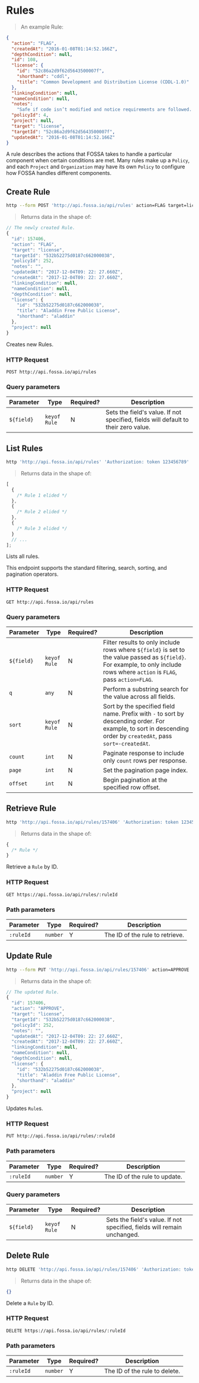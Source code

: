 # Rules

> An example Rule:

```json
{
  "action": "FLAG",
  "createdAt": "2016-01-08T01:14:52.166Z",
  "depthCondition": null,
  "id": 108,
  "license": {
    "id": "52c86a2d9f62d5643500007f",
    "shorthand": "cddl",
    "title": "Common Development and Distribution License (CDDL-1.0)"
  },
  "linkingCondition": null,
  "nameCondition": null,
  "notes":
    "Safe if code isn’t modified and notice requirements are followed. Otherwise, you must state and disclose the source code of modifications/derivative works.",
  "policyId": 4,
  "project": null,
  "target": "license",
  "targetId": "52c86a2d9f62d5643500007f",
  "updatedAt": "2016-01-08T01:14:52.166Z"
}
```

A rule describes the actions that FOSSA takes to handle a particular component
when certain conditions are met. Many rules make up a `Policy`, and each `Project`
and `Organization` may have its own `Policy` to configure how FOSSA handles
different components.

## Create Rule

```bash
http --form POST 'http://api.fossa.io/api/rules' action=FLAG target=license policyId=252 targetId=532b52275d0187c662000038 'Authorization: token 123456789'
```

> Returns data in the shape of:

```js
// The newly created Rule.
{
  "id": 157406,
  "action": "FLAG",
  "target": "license",
  "targetId": "532b52275d0187c662000038",
  "policyId": 252,
  "notes": "",
  "updatedAt": "2017-12-04T09: 22: 27.660Z",
  "createdAt": "2017-12-04T09: 22: 27.660Z",
  "linkingCondition": null,
  "nameCondition": null,
  "depthCondition": null,
  "license": {
    "id": "532b52275d0187c662000038",
    "title": "Aladdin Free Public License",
    "shorthand": "aladdin"
  },
  "project": null
}
```

Creates new Rules.

### HTTP Request

`POST http://api.fossa.io/api/rules`

### Query parameters

| Parameter  | Type         | Required? | Description                                                                        |
| ---------- | ------------ | --------- | ---------------------------------------------------------------------------------- |
| `${field}` | `keyof Rule` | N         | Sets the field's value. If not specified, fields will default to their zero value. |

## List Rules

```bash
http 'http://api.fossa.io/api/rules' 'Authorization: token 123456789'
```

> Returns data in the shape of:

```js
[
  {
    /* Rule 1 elided */
  },
  {
    /* Rule 2 elided */
  },
  {
    /* Rule 3 elided */
  }
  // ...
];
```

Lists all rules.

This endpoint supports the standard filtering, search, sorting, and pagination
operators.

### HTTP Request

`GET http://api.fossa.io/api/rules`

### Query parameters

| Parameter  | Type         | Required? | Description                                                                                                                                                                    |
| ---------- | ------------ | --------- | ------------------------------------------------------------------------------------------------------------------------------------------------------------------------------ |
| `${field}` | `keyof Rule` | N         | Filter results to only include rows where `${field}` is set to the value passed as `${field}`. For example, to only include rows where `action` is `FLAG`, pass `action=FLAG`. |
| `q`        | `any`        | N         | Perform a substring search for the value across all fields.                                                                                                                    |
| `sort`     | `keyof Rule` | N         | Sort by the specified field name. Prefix with `-` to sort by descending order. For example, to sort in descending order by `createdAt`, pass `sort=-createdAt`.                |
| `count`    | `int`        | N         | Paginate response to include only `count` rows per response.                                                                                                                   |
| `page`     | `int`        | N         | Set the pagination page index.                                                                                                                                                 |
| `offset`   | `int`        | N         | Begin pagination at the specified row offset.                                                                                                                                  |

## Retrieve Rule

```bash
http 'http://api.fossa.io/api/rules/157406' 'Authorization: token 123456789'
```

> Returns data in the shape of:

```js
{
  /* Rule */
}
```

Retrieve a `Rule` by ID.

### HTTP Request

`GET https://api.fossa.io/api/rules/:ruleId`

### Path parameters

| Parameter | Type     | Required? | Description                     |
| --------- | -------- | --------- | ------------------------------- |
| `:ruleId` | `number` | Y         | The ID of the rule to retrieve. |

## Update Rule

```bash
http --form PUT 'http://api.fossa.io/api/rules/157406' action=APPROVE 'Authorization: token 123456789'
```

> Returns data in the shape of:

```js
// The updated Rule.
{
  "id": 157406,
  "action": "APPROVE",
  "target": "license",
  "targetId": "532b52275d0187c662000038",
  "policyId": 252,
  "notes": "",
  "updatedAt": "2017-12-04T09: 22: 27.660Z",
  "createdAt": "2017-12-04T09: 22: 27.660Z",
  "linkingCondition": null,
  "nameCondition": null,
  "depthCondition": null,
  "license": {
    "id": "532b52275d0187c662000038",
    "title": "Aladdin Free Public License",
    "shorthand": "aladdin"
  },
  "project": null
}
```

Updates `Rule`s.

### HTTP Request

`PUT http://api.fossa.io/api/rules/:ruleId`

### Path parameters

| Parameter | Type     | Required? | Description                   |
| --------- | -------- | --------- | ----------------------------- |
| `:ruleId` | `number` | Y         | The ID of the rule to update. |

### Query parameters

| Parameter  | Type         | Required? | Description                                                             |
| ---------- | ------------ | --------- | ----------------------------------------------------------------------- |
| `${field}` | `keyof Rule` | N         | Sets the field's value. If not specified, fields will remain unchanged. |

## Delete Rule

```bash
http DELETE 'http://api.fossa.io/api/rules/157406' 'Authorization: token 123456789'
```

> Returns data in the shape of:

```json
{}
```

Delete a `Rule` by ID.

### HTTP Request

`DELETE https://api.fossa.io/api/rules/:ruleId`

### Path parameters

| Parameter | Type     | Required? | Description                   |
| --------- | -------- | --------- | ----------------------------- |
| `:ruleId` | `number` | Y         | The ID of the rule to delete. |
